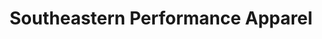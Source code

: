 ---
title: "Southeastern Performance Apparel"
url: /dothan/southeastern-performance-apparel/
shop: clothes
---